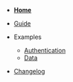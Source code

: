 <!-- Sidebar for Docsify -->

- [**Home**](/ 'ExtraHorizon SDK')

- [Guide](/docs/guide.md)

- Examples

  - [Authentication](docs/examples/authentication.md)
  - [Data](docs/examples/data.md)

- [Changelog](CHANGELOG.md)
